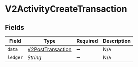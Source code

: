 # V2ActivityCreateTransaction


## Fields

| Field                                                         | Type                                                          | Required                                                      | Description                                                   |
| ------------------------------------------------------------- | ------------------------------------------------------------- | ------------------------------------------------------------- | ------------------------------------------------------------- |
| `data`                                                        | [V2PostTransaction](../../models/shared/V2PostTransaction.md) | :heavy_minus_sign:                                            | N/A                                                           |
| `ledger`                                                      | *String*                                                      | :heavy_minus_sign:                                            | N/A                                                           |